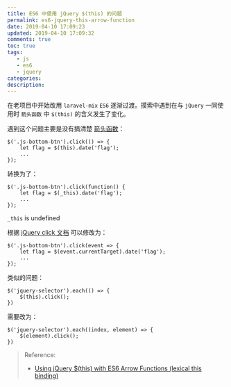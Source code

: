 ```yaml
---
title: ES6 中使用 jQuery $(this) 的问题
permalink: es6-jquery-this-arrow-function
date: 2019-04-10 17:09:23
updated: 2019-04-10 17:09:32
comments: true
toc: true
tags:
   - js
   - es6
   - jquery
categories:
description:
---
```


在老项目中开始改用 `laravel-mix` `ES6` 逐渐过渡。摸索中遇到在与 `jQuery` 一同使用时 `箭头函数` 中 `$(this)` 的含义发生了变化。

<!-- more -->

遇到这个问题主要是没有搞清楚 [箭头函数](https://developer.mozilla.org/zh-CN/docs/Web/JavaScript/Reference/Functions/Arrow_functions)：

```
$('.js-bottom-btn').click(() => {
    let flag = $(this).date('flag');
    ...
});
```

转换为了：

```
$('.js-bottom-btn').click(function() {
    let flag = $(_this).date('flag');
    ...
});
```

`_this` is undefined

根据 [jQuery click 文档](https://api.jquery.com/click/) 可以修改为：

```
$('.js-bottom-btn').click(event => {
    let flag = $(event.currentTarget).date('flag');
    ...
});
```

类似的问题：

```
$('jquery-selector').each(() => {
    $(this).click();
})
```

需要改为：

```
$('jquery-selector').each((index, element) => {
    $(element).click();
})
```

> Reference:
>
> - [Using jQuery \$(this) with ES6 Arrow Functions (lexical this binding)](https://stackoverflow.com/questions/27670401/using-jquery-this-with-es6-arrow-functions-lexical-this-binding)
